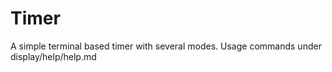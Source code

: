 # Timer

A simple terminal based timer with several modes.
Usage commands under display/help/help.md
